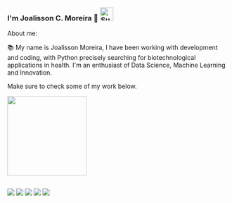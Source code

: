 ### I'm Joalisson C. Moreira 👋 <img width="30" src="https://emojis.slackmojis.com/emojis/images/1531849430/4246/blob-sunglasses.gif?1531849430" alt="Sunglasses emoji" />

About me:

:books: My name is Joalisson Moreira, I have been working with development
and coding, with Python precisely searching for biotechnological applications in health. I'm an enthusiast of Data Science, Machine Learning and Innovation.

Make sure to check some of my work below.

<div>
	<a href="http://https://github.com/joalissoncm">
	<img height="180cm" src="https://github-readme-stats.vercel.app/api?username=joalissoncm&show_icons=true&theme=dracula&include_all_comits-true&count_private-true"/>
</div>
	
##
<div>
<a href="https://www.linkedin.com/in/joalisson-da-costa-moreira-12119b220"><img src="https://user-images.githubusercontent.com/63914002/132699983-32897d84-5900-4d8e-aa70-0fbcfcf3a924.png" target="_blank"></a>
<a href="https://www.instagram.com/joalisson.study" target="_blank"><img src="https://user-images.githubusercontent.com/63914002/131933876-60b996c8-2bca-4bb3-a2a5-29a954f6ad5f.png" target="_blank"></a>
<a href="mailto:joalisson.contato@gmail.com"><img src="https://user-images.githubusercontent.com/63914002/131935656-072d5aff-c7af-482b-a9c7-750950f76029.png" target="_blank"></a>
<a href="https://medium.com/@joalissoncm"><img src="https://img.shields.io/badge/Medium-12100E?style=for-the-badge&logo=medium&logoColor=white" target="_blank"></a>
<a href="https://twitch.tv/joalissonmaster"><img src="https://img.shields.io/badge/Twitch-9146FF?style=for-the-badge&logo=twitch&logoColor=white" target="_blank"></a>
</div>
  

<!--
**JoalissonCM/joalissoncm** is a ✨ _special_ ✨ repository because its `README.md` (this file) appears on your GitHub profile.



Here are some ideas to get you started:

- 🔭 I’m currently working on ...
- 🌱 I’m currently learning ...
- 👯 I’m looking to collaborate on ...
- 🤔 I’m looking for help with ...
- 💬 Ask me about ...
- 📫 How to reach me: ...
- 😄 Pronouns: ...
- ⚡ Fun fact: ...
-->
